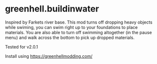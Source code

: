 # greenhell.buildinwater
Inspired by Farkets river base. This mod turns off dropping heavy objects while swiming, you can swim right up to your foundations to place materials. You are also able to turn off swimming altogether (in the pause menu) and walk across the bottom to pick up dropped materials.

Tested for v2.0.1

Install using https://greenhellmodding.com/
